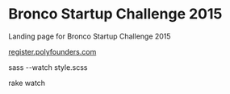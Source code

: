 # Bronco Startup Challenge 2015

Landing page for Bronco Startup Challenge 2015

[register.polyfounders.com](http://register.polyfounders.com)

sass --watch style.scss

rake watch
